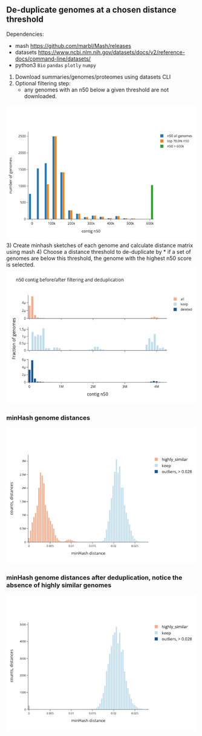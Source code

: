 ## De-duplicate genomes at a chosen distance threshold  
Dependencies:
* mash https://github.com/marbl/Mash/releases
* datasets https://www.ncbi.nlm.nih.gov/datasets/docs/v2/reference-docs/command-line/datasets/
* python3 `Bio` `pandas` `plotly` `numpy` 

1) Download summaries/genomes/proteomes using datasets CLI
2) Optional filtering step:
   * any genomes with an n50 below a given threshold are not downloaded.
<img src=figures/genome_filtering_top70.0_perc.png alt="Example Image" width="600" />
3) Create minhash sketches of each genome and calculate distance matrix using mash
4) Choose a distance threshold to de-duplicate by
   * if a set of genomes are below this threshold, the genome with the highest n50 score is selected.
<img src=figures/n50_scores.png alt="Assembly level" width="600" />

### minHash genome distances
<img src=figures/distances_all.png alt="Assembly level" width="600" />  

### minHash genome distances after deduplication, notice the absence of highly similar genomes
<img src=figures/distances_deduped.png alt="Assembly level" width="600" />  
